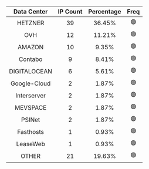 | Data Center | IP Count | Percentage | Freq |
|:------------:|:--------:|:-----------:|:-----:|
| HETZNER | 39 | 36.45% | 🟢 |
| OVH | 12 | 11.21% | 🟢 |
| AMAZON | 10 | 9.35% | 🟢 |
| Contabo | 9 | 8.41% | 🟢 |
| DIGITALOCEAN | 6 | 5.61% | 🟢 |
| Google-Cloud | 2 | 1.87% | 🟢 |
| Interserver | 2 | 1.87% | 🟢 |
| MEVSPACE | 2 | 1.87% | 🟢 |
| PSINet | 2 | 1.87% | 🟢 |
| Fasthosts | 1 | 0.93% | 🟢 |
| LeaseWeb | 1 | 0.93% | 🟢 |
| OTHER | 21 | 19.63% | 🟢 |